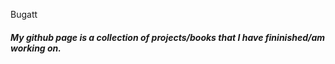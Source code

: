 
Bugatt

##### My github page is a collection of projects/books that I have fininished/am working on.

